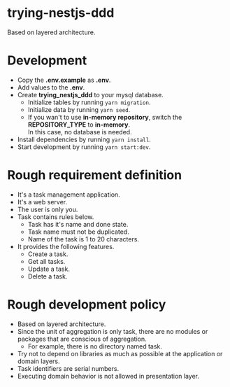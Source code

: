 # trying-nestjs-ddd

Based on layered architecture.

# Development

- Copy the **.env.example** as **.env**.
- Add values to the **.env**.
- Create **trying_nestjs_ddd** to your mysql database.
  - Initialize tables by running `yarn migration`.
  - Initialize data by running `yarn seed`.
  - If you wan't to use **in-memory repository**, switch the **REPOSITORY_TYPE** to **in-memory**.  
  In this case, no database is needed.
- Install dependencies by running `yarn install`.
- Start development by running `yarn start:dev`.

# Rough requirement definition

- It's a task management application.
- It's a web server.
- The user is only you.
- Task contains rules below.
  - Task has it's name and done state.
  - Task name must not be duplicated.
  - Name of the task is 1 to 20 characters.
- It provides the following features.
  - Create a task.
  - Get all tasks.
  - Update a task.
  - Delete a task.

# Rough development policy

- Based on layered architecture.
- Since the unit of aggregation is only task, there are no modules or packages that are conscious of aggregation.
  - For example, there is no directory named task.
- Try not to depend on libraries as much as possible at the application or domain layers.
- Task identifiers are serial numbers.
- Executing domain behavior is not allowed in presentation layer.
